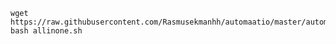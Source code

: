 
    wget https://raw.githubusercontent.com/Rasmusekmanhh/automaatio/master/automaatio.sh
    bash allinone.sh
